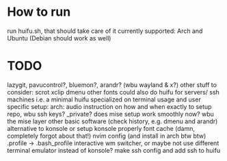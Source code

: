 # How to run
run huifu.sh, that should take care of it
currently supported: Arch and Ubuntu (Debian should work as well)
# TODO
lazygit, pavucontrol?, bluemon?, arandr? (wbu wayland & x?) 
other stuff to consider: scrot xclip dmenu other fonts
could also do huifu for servers/ ssh machines i.e. a minimal huifu specialized on terminal usage and user specific
setup:
arch:
audio
instruction on how and when exactly to setup repo, wbu ssh keys? \_private? 
does mise setup work smoothly now? wbu the mise layer
other basic software (check history, e.g. dmenu and arandr)
alternative to konsole or setup konsole properly
font cache (damn, completely forgot about that!)
nvim config (and install in arch btw btw)
.profile -> .bash\_profile
interactive wm switcher, or maybe not
use different terminal emulator instead of konsole?
make ssh config and add ssh to huifu
